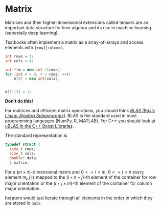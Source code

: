 # Matrix

Matrices and their higher-dimensional extensions called tensors are an important
data structure for liner algebra and its use in machine learning (sepecially deep learning).

Textbooks often implement a matrix as a array-of-arrays and access elements with 
`[row][column]`.

```cpp
int rows = 3;
int cols = 4;

int **m = new int *[rows];
for (int r = 0; r < rows; ++r)
    m[r] = new int[cols];


m[1][1] = 1;
```

**Don't do this!**

For matrices and efficient matrix operations, you should think 
[_BLAS (Basic Linear Algebra Subprograms)_](https://en.wikipedia.org/wiki/Basic_Linear_Algebra_Subprograms). BLAS is the standard used in most programming languages (NumPy, R, MATLAB). For C++ you should look at [uBLAS in the C++ Boost Libraries](https://www.boost.org/doc/libs/1_63_0/libs/numeric/ublas/doc/index.html).

The standard representation is
 ```cpp
typedef struct {
   size_t rows;
   size_t cols;
   double* data;
   } matrix;
```   

For a $(m \times n)$-dimensional matrix and $0 <= i < m$, $0 <= j < n$ every element
$m_i, j$ is mapped to the $(i \times n + j)$-th element of the container for row major
orientation or the $(i + j \times m)$-th element of the container for column major
orientation.

Iterators would just iterate through all elements in the order in which they are stored in `data`.
